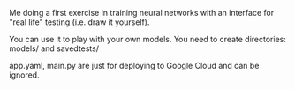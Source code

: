 Me doing a first exercise in training neural networks with an interface for "real life" testing (i.e. draw it yourself).

You can use it to play with your own models.  You need to create directories: models/ and savedtests/

app.yaml, main.py are just for deploying to Google Cloud and can be ignored.
